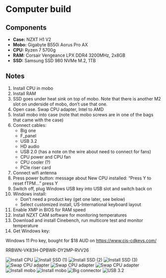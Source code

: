 # Computer build
## Components
* **Case:** NZXT H1 V2
* **Mobo:** Gigabyte B550i Aorus Pro AX
* **CPU:** Ryzen 7 5700g
* **RAM:** Corsair Vengeance LPX DDR4 3200MHz, 2x8GB
* **SSD:** Samsung SSD 980 NVMe M.2, 1TB

## Notes
1. Install CPU in mobo
2. Install RAM
3. SSD goes under heat sink on top of mobo. Note that there is another M2 slot on underside of mobo, don’t use that one.
4. Open case. Swap CPU adapter, Intel to AMD
5. Install mobo into case (note that mobo screws are in one of the bags that came with the case)
6. Connect cables:
    * Big one
    * F_panel
    * USB 3.2  
    * HD audio
    * USB 2.0 (has a note on the wire about need to connect for fans)
    * CPU power and CPU fan
    * CPU cooler (?)
    * PCIe riser card
7. Connect wifi antenna
8. Press power button: message about New CPU installed: “Press Y to reset fTPM…” press Y
9. Switch off, plug Windows USB key into USB slot and switch back on
10. Windows install:
    * Don’t need a product key (get one later, see below)
    * Select customized install, US-International keyboard layout
11. Enable XMP in BIOS for RAM speed
12. Install NZXT CAM software for monitoring temperatures
13. Download and install Cinebench, run multicore test and monitor temperature
14. Get Windows key:

Windows 11 Pro key, bought for $18 AUD on https://www.cjs-cdkeys.com/

RRBWN-VK83H-DPBWR-DY2MP-RVV26

![Install CPU](images\Picture1.jpg "Install CPU")
![Install SSD (1)](images\Picture2.jpg "Remove SSD heatsink")
![Install SSD (2)](images\Picture3.jpg "Loosen nut")
![Install SSD (3)](images\Picture4.jpg "SSD installed")
![Swap CPU adapter](images\Picture5.jpg "Open trapdoor")
![Swap CPU adapter](images\Picture6.jpg "Remove Intel adapter")
![Swap CPU adapter](images\Picture7.jpg "Install AMD adapter")
![Install mobo](images\Picture8.jpg "Mobo screws")
![Install mobo](images\Picture9.jpg "Mobo in case")
![Big connector](images\Picture10.jpg "Big connector")
![USB 3.2](images\Picture11.jpg "USB 3.2")
